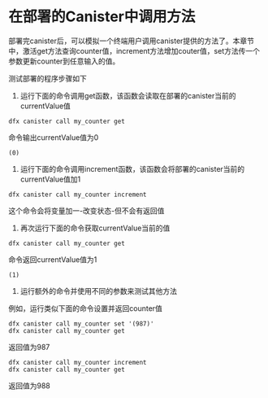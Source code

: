 # 在部署的Canister中调用方法

部署完canister后，可以模拟一个终端用户调用canister提供的方法了。本章节中，激活get方法查询counter值，increment方法增加couter值，set方法传一个参数更新counter到任意输入的值。

测试部署的程序步骤如下

1. 运行下面的命令调用get函数，该函数会读取在部署的canister当前的currentValue值

```text
dfx canister call my_counter get
```

命令输出currentValue值为0

```text
(0)
```

1. 运行下面的命令调用increment函数，该函数会将部署的canister当前的currentValue值加1

```text
dfx canister call my_counter increment
```

这个命令会将变量加一-改变状态-但不会有返回值

1. 再次运行下面的命令获取currentValue当前的值

```text
dfx canister call my_counter get
```

命令返回currentValue值为1

```text
(1)
```

1. 运行额外的命令并使用不同的参数来测试其他方法

例如，运行类似下面的命令设置并返回counter值

```text
dfx canister call my_counter set '(987)'
dfx canister call my_counter get
```

返回值为987

```text
dfx canister call my_counter increment
dfx canister call my_counter get
```

返回值为988

